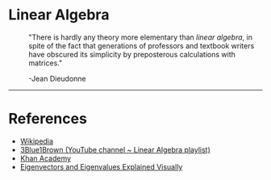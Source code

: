 # Linear Algebra
<p style="padding-left:40px;">"There is hardly any theory more elementary than <i>linear algebra</i>, in spite of the fact that generations of professors and textbook writers have obscured its simplicity by preposterous calculations with matrices."</p>
<p style="padding-left:40px;">-Jean Dieudonne


-----
# References

- [Wikipedia](https://en.wikipedia.org/wiki/Linear_algebra)
- [3Blue1Brown (YouTube channel ~ Linear Algebra playlist)](https://www.youtube.com/playlist?list=PLZHQObOWTQDPD3MizzM2xVFitgF8hE_ab)
- [Khan Academy](https://www.khanacademy.org/math/linear-algebra)
- [Eigenvectors and Eigenvalues Explained Visually](http://setosa.io/ev/eigenvectors-and-eigenvalues/)
